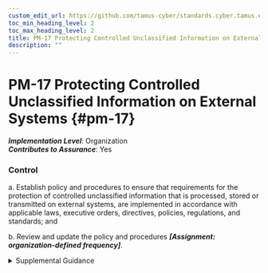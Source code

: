 ```yaml
---
custom_edit_url: https://github.com/tamus-cyber/standards.cyber.tamus.edu/tree/main/static/content/tamus.edu/TAMUS_profile.xml
toc_min_heading_level: 2
toc_max_heading_level: 2
title: PM-17 Protecting Controlled Unclassified Information on External Systems
description: ""
---
```


# PM-17 Protecting Controlled Unclassified Information on External Systems {#pm-17}

_**Implementation Level**_: Organization\
_**Contributes to Assurance**_: Yes

### Control

a. Establish policy and procedures to ensure that requirements for the protection of controlled unclassified information that is processed, stored or transmitted on external systems, are implemented in accordance with applicable laws, executive orders, directives, policies, regulations, and standards; and

b. Review and update the policy and procedures _**[Assignment: organization-defined frequency]**_.

<details>
  <summary>Supplemental Guidance</summary>

a. Establish policy and procedures to ensure that requirements for the protection of controlled unclassified information that is processed, stored or transmitted on external systems, are implemented in accordance with applicable laws, executive orders, directives, policies, regulations, and standards; and

b. Review and update the policy and procedures _**[Assignment: organization-defined frequency]**_.

</details>

